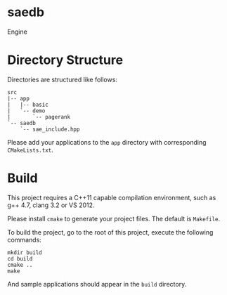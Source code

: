 saedb
=====

Engine

Directory Structure
===================

Directories are structured like follows:

	src
	|-- app
	|   |-- basic
	|   `-- demo
	|       `-- pagerank
	`-- saedb
		`-- sae_include.hpp

Please add your applications to the `app` directory with corresponding `CMakeLists.txt`.

Build
=====

This project requires a C++11 capable compilation environment, such as g++ 4.7, clang 3.2 or VS 2012.

Please install `cmake` to generate your project files. The default is `Makefile`.

To build the project, go to the root of this project, execute the following commands:

	mkdir build
	cd build
	cmake ..
	make

And sample applications should appear in the `build` directory.
